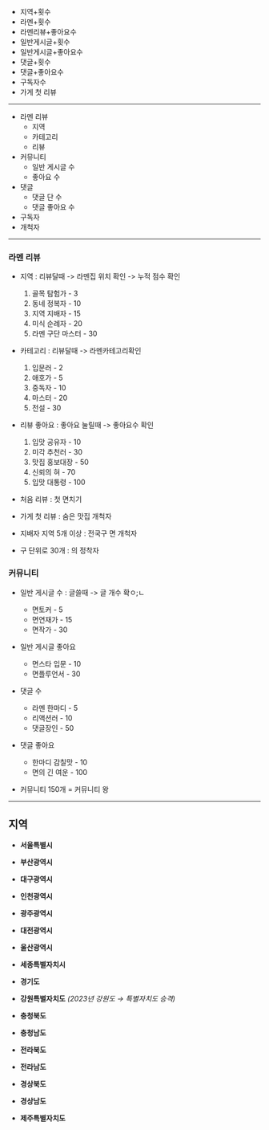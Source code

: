 - 지역+횟수
- 라멘+횟수
- 라멘리뷰+좋아요수
- 일반게시글+횟수
- 일반게시글+좋아요수
- 댓글+횟수
- 댓글+좋아요수
- 구독자수
- 가게 첫 리뷰

---
- 라멘 리뷰
	- 지역
	- 카테고리
	- 리뷰
- 커뮤니티
	- 일반 게시글 수
	- 좋아요 수
- 댓글
	- 댓글 단 수
	- 댓글 좋아요 수
- 구독자
- 개척자
---
### 라멘 리뷰
- 지역 : 리뷰달때 -> 라멘집 위치 확인 -> 누적 점수 확인
	1. 골목 탐험가 - 3
	2. 동네 정복자 - 10
	3. 지역 지배자 - 15
	4. 미식 순례자 - 20
	5. 라멘 구단 마스터 - 30

- 카테고리 : 리뷰달때 -> 라멘카테고리확인
	1. 입문러 - 2
	2. 애호가 - 5
	3. 중독자 - 10
	4. 마스터 - 20
	5. 전설 - 30

- 리뷰 좋아요 : 좋아요 눌릴때 -> 좋아요수 확인
	1. 입맛 공유자 - 10
	2. 미각 추천러 - 30
	3. 맛집 홍보대장 - 50
	4. 신뢰의 혀 - 70
	5. 입맛 대통령 - 100

- 처음 리뷰 : 첫 면치기
- 가게 첫 리뷰 : 숨은 맛집 개척자
- 지배자 지역 5개 이상 : 전국구 면 개척자
- 구 단위로 30개 : 의 정착자
### 커뮤니티
- 일반 게시글 수 : 글쓸때 -> 글 개수 확ㅇ;ㄴ
	- 면토커 - 5
	- 면연재가 - 15
	- 면작가 - 30
- 일반 게시글 좋아요
	- 면스타 입문 - 10
	- 면플루언서 - 30
- 댓글 수
	- 라멘 한마디 - 5
	- 리액션러 - 10
	- 댓글장인 - 50
- 댓글 좋아요
	- 한마디 감칠맛 - 10 
	- 면의 긴 여운 - 100

- 커뮤니티 150개 = 커뮤니티 왕



---
## 지역
- **서울특별시**
- **부산광역시**
- **대구광역시**
- **인천광역시**
- **광주광역시**
- **대전광역시**
- **울산광역시**
- **세종특별자치시**

- **경기도**
- **강원특별자치도** _(2023년 강원도 → 특별자치도 승격)_
- **충청북도**
- **충청남도**
- **전라북도**
- **전라남도**
- **경상북도**
- **경상남도**
- **제주특별자치도**

